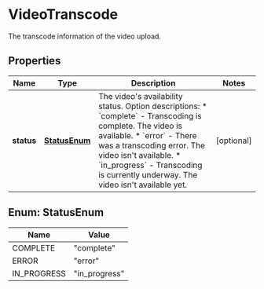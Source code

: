 

# VideoTranscode

The transcode information of the video upload.

## Properties

| Name | Type | Description | Notes |
|------------ | ------------- | ------------- | -------------|
|**status** | [**StatusEnum**](#StatusEnum) | The video&#39;s availability status.  Option descriptions:  * &#x60;complete&#x60; - Transcoding is complete. The video is available.  * &#x60;error&#x60; - There was a transcoding error. The video isn&#39;t available.  * &#x60;in_progress&#x60; - Transcoding is currently underway. The video isn&#39;t available yet.  |  [optional] |



## Enum: StatusEnum

| Name | Value |
|---- | -----|
| COMPLETE | &quot;complete&quot; |
| ERROR | &quot;error&quot; |
| IN_PROGRESS | &quot;in_progress&quot; |



